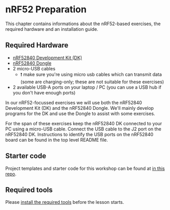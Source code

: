 # nRF52 Preparation

This chapter contains informations about the nRF52-based exercises, the required hardware and an installation guide.

## Required Hardware

- [nRF52840 Development Kit (DK)](https://www.nordicsemi.com/Software-and-Tools/Development-Kits/nRF52840-DK)
- [nRF52840 Dongle](https://www.nordicsemi.com/Software-and-tools/Development-Kits/nRF52840-Dongle)
- 2 micro-USB cables
  - ❗️ make sure you're using micro usb cables which can transmit data (some are charging-only; these are not suitable for these exercises)
- 2 available USB-A ports on your laptop / PC (you can use a USB hub if you don't have enough ports)

In our nRF52-focussed exercises we will use both the nRF52840 Development Kit (DK) and the nRF52840 Dongle. We'll mainly develop programs for the DK and use the Dongle to assist with some exercises.

For the span of these exercises keep the nRF52840 DK connected to your PC using a micro-USB cable. Connect the USB cable to the J2 port on the nRF52840 DK. Instructions to identify the USB ports on the nRF52840 board can be found in the top level README file.

## Starter code

Project templates and starter code for this workshop can be found at [in this repo](https://github.com/ferrous-systems/rust-exercises).

## Required tools

Please [install the required tools](./nrf52-tools.md) before the lesson starts.
